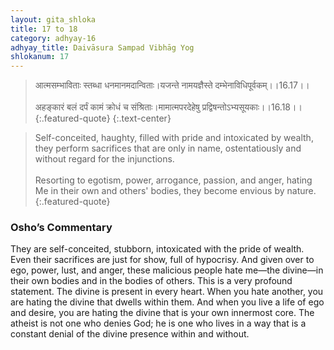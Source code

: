 ```yaml
---
layout: gita_shloka
title: 17 to 18
category: adhyay-16
adhyay_title: Daivāsura Sampad Vibhāg Yog
shlokanum: 17
---
```


> आत्मसम्भाविताः स्तब्धा धनमानमदान्विताः।यजन्ते नामयज्ञैस्ते दम्भेनाविधिपूर्वकम्।।16.17।।<br><br>अहङ्कारं बलं दर्पं कामं क्रोधं च संश्रिताः।मामात्मपरदेहेषु प्रद्विषन्तोऽभ्यसूयकाः।।16.18।।
{:.featured-quote}
{:.text-center}

> Self-conceited, haughty, filled with pride and intoxicated by wealth, they perform sacrifices that are only in name, ostentatiously and without regard for the injunctions.<br><br>Resorting to egotism, power, arrogance, passion, and anger, hating Me in their own and others' bodies, they become envious by nature.
{:.featured-quote}

### Osho’s Commentary
They are self-conceited, stubborn, intoxicated with the pride of wealth. Even their sacrifices are just for show, full of hypocrisy.
And given over to ego, power, lust, and anger, these malicious people hate me—the divine—in their own bodies and in the bodies of others.
This is a very profound statement. The divine is present in every heart. When you hate another, you are hating the divine that dwells within them. And when you live a life of ego and desire, you are hating the divine that is your own innermost core. The atheist is not one who denies God; he is one who lives in a way that is a constant denial of the divine presence within and without.
